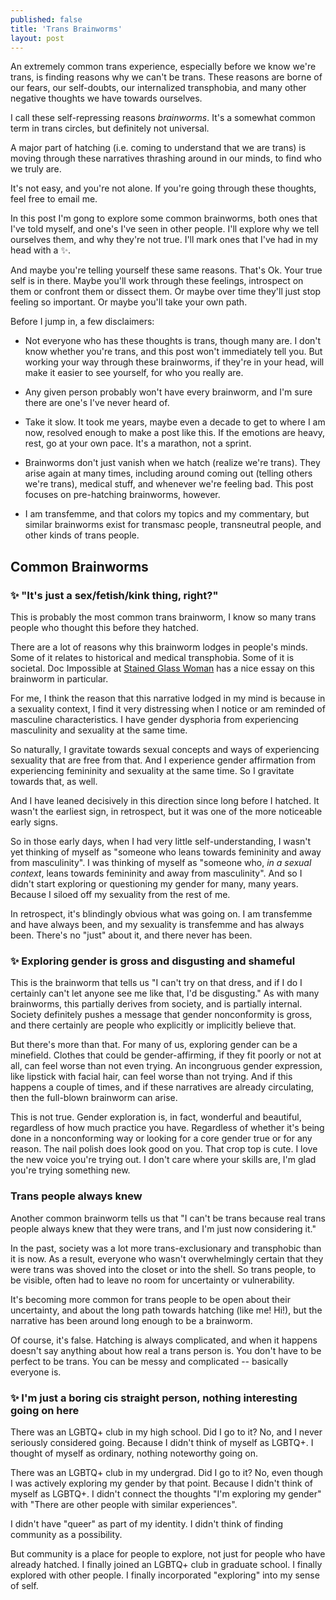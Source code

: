 ```yaml
---
published: false
title: 'Trans Brainworms'
layout: post
---
```


An extremely common trans experience, especially before we know we're trans,
is finding reasons why we can't be trans.
These reasons are borne of our fears, our self-doubts,
our internalized transphobia, and many other negative thoughts we have towards ourselves.

I call these self-repressing reasons *brainworms*.
It's a somewhat common term in trans circles, but definitely not universal.

A major part of hatching (i.e. coming to understand that we are trans)
is moving through these narratives thrashing around in our minds,
to find who we truly are.

It's not easy, and you're not alone.
If you're going through these thoughts, feel free to email me.

In this post I'm gong to explore some common brainworms,
both ones that I've told myself,
and one's I've seen in other people.
I'll explore why we tell ourselves them,
and why they're not true.
I'll mark ones that I've had in my head with a ✨.

And maybe you're telling yourself these same reasons.
That's Ok.
Your true self is in there.
Maybe you'll work through these feelings,
introspect on them or confront them or dissect them.
Or maybe over time they'll just stop feeling so important.
Or maybe you'll take your own path.

Before I jump in, a few disclaimers:

* Not everyone who has these thoughts is trans, though many are.
I don't know whether you're trans, and this post won't immediately tell you.
But working your way through these brainworms, if they're in your head,
will make it easier to see yourself,
for who you really are.

* Any given person probably won't have every brainworm,
and I'm sure there are one's I've never heard of.

* Take it slow. It took me years, maybe even a decade to get to where I am now,
resolved enough to make a post like this.
If the emotions are heavy, rest, go at your own pace.
It's a marathon, not a sprint.

* Brainworms don't just vanish when we hatch (realize we're trans).
They arise again at many times,
including around coming out (telling others we're trans),
medical stuff, and whenever we're feeling bad.
This post focuses on pre-hatching brainworms, however.

* I am transfemme, and that colors my topics and my commentary,
but similar brainworms exist for transmasc people, transneutral people,
and other kinds of trans people.

## Common Brainworms

### ✨ "It's just a sex/fetish/kink thing, right?"

This is probably the most common trans brainworm,
I know so many trans people who thought this before they hatched.

There are a lot of reasons why this brainworm lodges in people's minds.
Some of it relates to historical and medical transphobia.
Some of it is societal.
Doc Impossible at
[Stained Glass Woman](https://stainedglasswoman.substack.com/p/beneath-the-surface)
has a nice essay on this brainworm in particular.

For me, I think the reason that this narrative lodged in my mind
is because in a sexuality context,
I find it very distressing
when I notice or am reminded of masculine characteristics.
I have gender dysphoria from experiencing masculinity and sexuality at the same time.

So naturally, I gravitate towards sexual concepts and ways of experiencing sexuality
that are free from that.
And I experience gender affirmation
from experiencing femininity and sexuality at the same time.
So I gravitate towards that, as well.

And I have leaned decisively in this direction since long before I hatched.
It wasn't the earliest sign, in retrospect,
but it was one of the more noticeable early signs.

So in those early days, when I had very little self-understanding,
I wasn't yet thinking of myself as
"someone who leans towards femininity and away from masculinity".
I was thinking of myself as
"someone who, *in a sexual context*, leans towards femininity and away from masculinity".
And so I didn't start exploring or questioning my gender for many, many years.
Because I siloed off my sexuality from the rest of me.

In retrospect, it's blindingly obvious what was going on.
I am transfemme and have always been,
and my sexuality is transfemme and has always been.
There's no "just" about it, and there never has been.

### ✨ Exploring gender is gross and disgusting and shameful

This is the brainworm that tells us
"I can't try on that dress,
and if I do I certainly can't let anyone see me like that,
I'd be disgusting."
As with many brainworms, this partially derives from society,
and is partially internal.
Society definitely pushes a message that gender nonconformity is gross,
and there certainly are people who explicitly or implicitly
believe that.

But there's more than that.
For many of us, exploring gender can be a minefield.
Clothes that could be gender-affirming,
if they fit poorly or not at all,
can feel worse than not even trying.
An incongruous gender expression,
like lipstick with facial hair,
can feel worse than not trying.
And if this happens a couple of times,
and if these narratives are already circulating,
then the full-blown brainworm can arise.

This is not true.
Gender exploration is, in fact, wonderful and beautiful,
regardless of how much practice you have.
Regardless of whether it's being done in a nonconforming way
or looking for a core gender true or for any reason.
The nail polish does look good on you.
That crop top is cute.
I love the new voice you're trying out.
I don't care where your skills are,
I'm glad you're trying something new.

### Trans people always knew

Another common brainworm tells us that
"I can't be trans because real trans people always knew that they were trans,
and I'm just now considering it."

In the past, society was a lot more trans-exclusionary and transphobic than it is now.
As a result, everyone who wasn't overwhelmingly certain that they were trans
was shoved into the closet or into the shell.
So trans people, to be visible, often had to leave no room for uncertainty or vulnerability.

It's becoming more common for trans people to be open about their uncertainty,
and about the long path towards hatching (like me! Hi!),
but the narrative has been around long enough to be a brainworm.

Of course, it's false.
Hatching is always complicated,
and when it happens doesn't say anything about how real a trans person is.
You don't have to be perfect to be trans.
You can be messy and complicated -- basically everyone is.

### ✨ I'm just a boring cis straight person, nothing interesting going on here

There was an LGBTQ+ club in my high school.
Did I go to it? No, and I never seriously considered going.
Because I didn't think of myself as LGBTQ+.
I thought of myself as ordinary, nothing noteworthy going on.

There was an LGBTQ+ club in my undergrad.
Did I go to it? No, even though I was actively exploring my gender by that point.
Because I didn't think of myself as LGBTQ+.
I didn't connect the thoughts "I'm exploring my gender"
with "There are other people with similar experiences".

I didn't have "queer" as part of my identity.
I didn't think of finding community as a possibility.

But community is a place for people to explore, not just for people who have already hatched.
I finally joined an LGBTQ+ club in graduate school.
I finally explored with other people.
I finally incorporated "exploring" into my sense of self.

